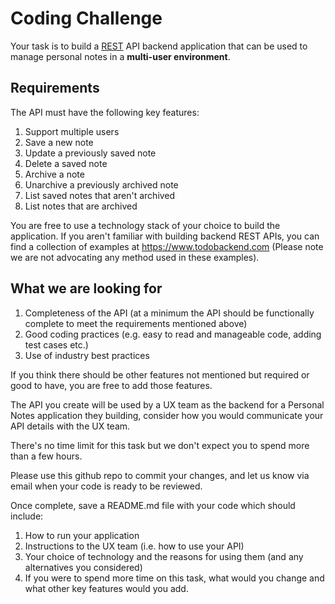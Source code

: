 # Coding Challenge

Your task is to build a [REST](https://en.wikipedia.org/wiki/Representational_state_transfer)
API backend application that can be used to manage personal notes in a __multi-user
environment__.


## Requirements

The API must have the following key features:

1. Support multiple users
1. Save a new note
1. Update a previously saved note
1. Delete a saved note
1. Archive a note
1. Unarchive a previously archived note
1. List saved notes that aren't archived
1. List notes that are archived  


You are free to use a technology stack of your choice to build the application. If
you aren't familiar with building backend REST APIs, you can find a collection of
examples at https://www.todobackend.com (Please note we are not advocating any method
used in these examples).


## What we are looking for

1. Completeness of the API (at a minimum the API should be functionally complete to
meet the requirements mentioned above)
1. Good coding practices (e.g. easy to read and manageable code, adding test cases etc.)
1. Use of industry best practices


If you think there should be other features not mentioned but required or good to have,
you are free to add those features.  

The API you create will be used by a UX team as the backend for a Personal Notes
application they building, consider how you would communicate your API details
with the UX team.  

There's no time limit for this task but we don't expect you to spend more than a few hours.  

Please use this github repo to commit your changes, and let us know via email when your code is ready to be reviewed.  

Once complete, save a README.md file with your code which should include:

1. How to run your application
1. Instructions to the UX team (i.e. how to use your API)
1. Your choice of technology and the reasons for using them (and any alternatives
you considered)
1. If you were to spend more time on this task, what would you change and what other
key features would you add.
